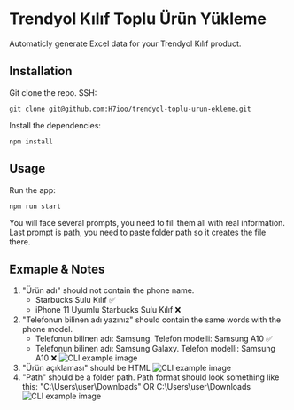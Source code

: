 # Trendyol Kılıf Toplu Ürün Yükleme

Automaticly generate Excel data for your Trendyol Kılıf product.

## Installation

Git clone the repo.
SSH:

    git clone git@github.com:H7ioo/trendyol-toplu-urun-ekleme.git

Install the dependencies:

    npm install

## Usage

Run the app:

    npm run start

You will face several prompts, you need to fill them all with real information.
Last prompt is path, you need to paste folder path so it creates the file there.

## Exmaple & Notes

1.  "Ürün adı" should not contain the phone name.
    - Starbucks Sulu Kılıf ✅
    - iPhone 11 Uyumlu Starbucks Sulu Kılıf ❌
2.  "Telefonun bilinen adı yazınız" should contain the same words with the phone model.
    - Telefonun bilinen adı: Samsung. Telefon modelli: Samsung A10 ✅
    - Telefonun bilinen adı: Samsung Galaxy. Telefon modelli: Samsung A10 ❌
    ![CLI example image](https://i.imgur.com/FzCMB0h.png)
3.  "Ürün açıklaması" should be HTML
    ![CLI example image](https://i.imgur.com/WwN4Nuf.png)
4.  "Path" should be a folder path. Path format should look something like this: "C:\Users\user\Downloads\" OR C:\Users\user\Downloads\
    ![CLI example image](https://i.imgur.com/FFG0Lim.png)
